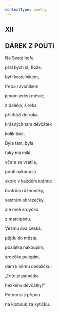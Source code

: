 ```yaml
---
contentType: poetry
---
```


<section>

## XII  

## DÁREK Z POUTI

Na Svaté hoře  

přál bych si, Bože,

býti kostelníkem,

třeba i zvoníkem

jenom jeden měsíc;

z daleka, široka

přichází do roka

krásných tam děvčátek

kolik tisíc.

Byla tam, byla

taky má milá,

včera se vrátila,

pouti nakoupila

skoro v každém krámu:

bratrům růženečky,

sestrám obrázečky,

ale mně srdýčko

z marcipánu.

Vezmu dva česká,

půjdu do města,

pozlátka nakoupím,

srdéčko polepím,

dám k němu ceduličku:

„Toto je památka

hezkého děvčátky!“

Potom si ji připnu

na klobouk za kytičku.

</section>
